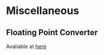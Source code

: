 # Miscellaneous
## Floating Point Converter
Avaliable at [here](http://people.virginia.edu/~ks5qug/floatingpoint)